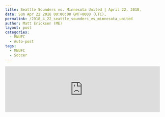 ```yaml
---
title: Seattle Sounders vs. Minnesota United | April 22, 2018,
date: Sun Apr 22 2018 00:00:00 GMT+0000 (UTC),
permalink: /2018_4_22_seattle_sounders_vs_minnesota_united 
author: Matt Erickson (ME)
layout: post
categories:
  - MNUFC
  - Auto-post
tags:
  - MNUFC
  - Soccer
---
```

<div class='soccer-video-wrapper'>
<iframe class='soccer-video' width='100%' height='auto' frameborder='0' allowfullscreen src="https://www.mnufc.com/iframe-video?brightcove_id=5774834225001&brightcove_player_id=default&brightcove_account_id=5534894110001"></iframe>
</div>